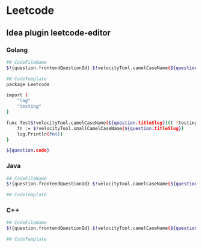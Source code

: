 # Leetcode

## Idea plugin leetcode-editor

### **Golang**

```bash
## CodeFileName
$!{question.frontendQuestionId}.$!velocityTool.camelCaseName(${question.titleSlug})_test

## CodeTemplate
package Leetcode

import (
    "log"
    "testing"
)

func Test$!velocityTool.camelCaseName(${question.titleSlug})(t *testing.T) {
    fn := $!velocityTool.smallCamelCaseName(${question.titleSlug})
    log.Println(fn())
}

${question.code}
```

### Java

```bash
## CodeFileName
$!{question.frontendQuestionId}.$!velocityTool.camelCaseName(${question.titleSlug})_test

## CodeTemplate

```

### C++

```bash
## CodeFileName
$!{question.frontendQuestionId}.$!velocityTool.camelCaseName(${question.titleSlug})_test

## CodeTemplate

```







